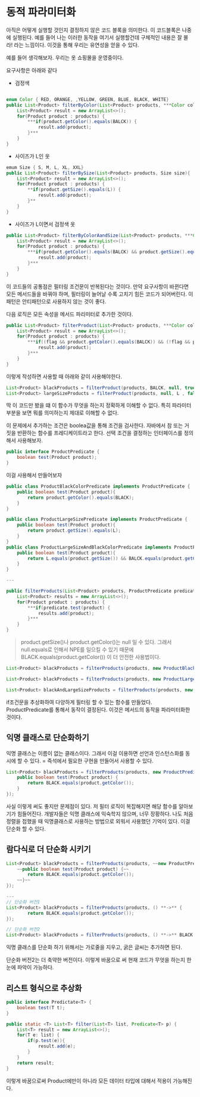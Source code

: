 # 동적 파라미터화

아직은 어떻게 실행할 것인지 결정하지 않은 코드 블록을 의미한다. 이 코드블록은 나중에 실행된다. 예를 들어 나는 이러한 동작을 여기서 실행할건데 구체적인 내용은 잘 몰라! 라는 느낌이다. 이것을 통해 우리는 유연성을 얻을 수 있다.

예를 들어 생각해보자. 우리는 옷 쇼핑몰을 운영중이다.

요구사항은 아래와 같다

- 검정색

```java

enum Color { RED, ORANGE, ,YELLOW, GREEN, BLUE, BLACK, WHITE}
public List<Product> filterByColor(List<Product> products, ***Color colo***){
	List<Product> result = new ArrayList<>();
	for(Product product : products) {
		***if(product.getColor().equals(BALCK)) {
			result.add(product);
		}***
	}
}
```

- 사이즈가 L인 옷

```java
emum Size { S, M, L, XL, XXL}
public List<Product> filterBySize(List<Product> products, Size size){
	List<Product> result = new ArrayList<>();
	for(Product product : products) {
		**if(product.getSize().equals(L)) {
			result.add(product);
		}**
	}
}
```

- 사이즈가 L이면서 검정색 옷

```java
public List<Product> filterByColorAandSize(List<Product> products, ***Color colo, Size size***){
	List<Product> result = new ArrayList<>();
	for(Product product : products) {
		***if(product.getColor().equals(BALCK) && product.getSize().equals(L)) {
			result.add(product);
		}***
	}
}
```

이 코드들의 공통점은 필터링 조건문이 반복된다는 것이다. 만약 요구사항이 바뀐다면 모든 메서드들을 바꿔야 하며, 필터링이 늘어날 수록 고치기 힘든 코드가 되어버린다. 이 패턴은 안티패턴으로 사용하지 않는 것이 좋다.

다음 로직은 모든 속성을 메서드 파리미터로 추가한 것이다.

```java
public List<Product> filterProduct(List<Product> products, ***Color colo, Size size, boolean flag***){
	List<Product> result = new ArrayList<>();
	for(Product product : products) {
		***if((flag && product.getColor().equals(BALCK)) && (!flag && product.getSize().equals(L)) {
			result.add(product);
		}***
	}
}
```

이렇게 작성하면 사용할 때 아래와 같이 사용해야한다.

```java
List<Product> blackProducts = filterProduct(products, BALCK, null, true);
List<Product> largeSizeProducts = filterProduct(products, null, L , false);
```

딱 이 코드만 봤을 떄 이 함수가 무엇을 하는지 정확하게 이해할 수 없다. 특히 파라미터 부분을 보면 뭐를 의미하는지 제대로 이해할 수 없다.

이 문제에서 추가하는 조건은 boolea값을 통해 조건을 검사한다. 자바에서 참 또는 거짓을 반환하는 함수를 프레디케이트라고 한다. 선택 조건을 결정하는 인터페이스를 정의해서 사용해보자.

```java
public interface ProductPredicate {
	boolean test(Product product);
}
```

이걸 사용해서 만들어보자

```java
public class ProductBlackColorPredicate implements ProductPredicate {
	public boolean test(Product product){
		return product.getColor().equals(BLACK);
	}
}

public class ProductLargeSizePredicate implements ProductPredicate {
	public boolean test(Product product){
		return product.getSize().equals(L);
	}
}
public class ProductLargeSizeAndBlackColorPredicate implements ProductPredicate {
	public boolean test(Product product){
		return L.equals(product.getSize()) && BALCK.equals(product.getColor());
	}
}

---

public filterProducts(List<Product> products, ProductPredicate predicate){
	List<Product> results = new ArrayList<>();
	for(Product product : products) {
		***if(predicate.test(product) {
			results.add(product);
		}***
	}
}
```

> product.getSize()나 product.getColor()는 null 일 수 있다. 그래서 null.equals로 인해서 NPE를 일으킬 수 있기 때문에 BLACK.equals(product.getColor()) 이 더 안전한 사용법이다.

```java
List<Product> blackProducts = filterProducts(products, new ProductBlackColorPredicate());

List<Product> blackProducts = filterProducts(products, new ProductLargeSizePredicate());

List<Product> blackAndLargeSizeProducts = filterProducts(products, new ProductLargeSizeAndBlackColorPredicate());
```

if조건문을 추상화하여 다양하게 필터링 할 수 있는 함수를 만들었다. ProductPredicate를 통해서 동작이 결정된다. 이것은 메서드의 동작을 파라미터화한 것이다.

## 익명 클래스로 단순화하기

익명 클래스는 이름이 없는 클래스이다. 그래서 이걸 이용하면 선언과 인스턴스화를 동시에 할 수 있다. = 즉석에서 필요한 구현을 만들어서 사용할 수 있다.

```java
List<Product> blackProducts = filterProducts(products, new ProductPredicate(){
	public boolean test(Product product) {
		return BLACK.equals(product.getColor());
	}
});
```

사실 이렇게 써도 좋지만 문제점이 있다. 저 필터 로직이 복잡해지면 해당 함수를 알아보기가 힘들어진다. 개발자들은 익명 클래스에 익숙학지 않으며, 너무 장황하다. 나도 처음 정렬을 접했을 때 익명클래스로 사용하는 방법으로 외워서 사용했던 기억이 있다. 이걸 단순화 할 수 있다.

## 람다식로 더 단순화 시키기

```java
List<Product> blackProducts = filterProducts(products, ~~new ProductPredicate~~() **->** {
	~~public boolean test(Product product) {~~
		return BLACK.equals(product.getColor());
	~~}~~
});

---
// 단순화 버전1
List<Product> blackProducts = filterProducts(products, () **->** {
		return BLACK.equals(product.getColor());
});

// 단순화 버전2
List<Product> blackProducts = filterProducts(products, () **->** BLACK.equals(product.getColor());
```

익명 클래스를 단순화 하기 위해서는 가로줄을 지우고, 굵은 글씨는 추가하면 된다.

단순화 버전2는 더 축약한 버전이다. 이렇게 바꿈으로 써 현재 코드가 무엇을 하는지 한눈에 파악이 가능하다.

## 리스트 형식으로 추상화

```java
public interface Predictate<T> {
	boolean test(T t);
}

public static <T> List<T> filter(List<T> list, Predicate<T> p) {
	List<T> result = new ArrayList<>();
	for(T e: list) {
		if(p.test(e)){
			result.add(e);
		}
	}
	return result;
}
```

이렇게 바꿈으로써 Product에만이 아니라 모든 데이터 타입에 대해서 적용이 가능해진다.
